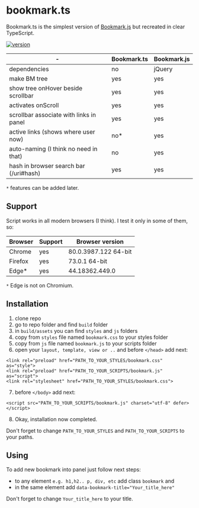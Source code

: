 # bookmark.ts

Bookmark.ts is the simplest version of [Bookmark.js](https://bespoyasov.ru/bookmark) but recreated in clear TypeScript.

[![version](https://img.shields.io/badge/version-1.2-default.svg?style=flat-square)](https://github.com/tomasci/bookmarkts)

| -                                         | Bookmark.ts   |Bookmark.js    |
| -                                         | -             |-              |
| dependencies                              | no            | jQuery        |
| make BM tree                              | yes           | yes           |
| show tree onHover beside scrollbar        | yes           | yes           |
| activates onScroll                        | yes           | yes           |
| scrollbar associate with links in panel   | yes           | yes           |
| active links (shows where user now)       | no*           | yes           |
| auto-naming (I think no need in that)     | no            | yes           |
| hash in browser search bar (/uri#hash)    | yes           | yes           |

`*` features can be added later.

## Support
Script works in all modern browsers (I think).
I test it only in some of them, so:

| Browser   | Support   | Browser version       |
| -         | -         | -                     |
| Chrome    | yes       | 80.0.3987.122 64-bit  |
| Firefox   | yes       | 73.0.1 64-bit         |
| Edge*     | yes       | 44.18362.449.0        |

`*` Edge is not on Chromium.

## Installation

1. clone repo
2. go to repo folder and find `build` folder
3. in `build/assets` you can find `styles` and `js` folders
4. copy from `styles` file named `bookmark.css` to your styles folder
5. copy from `js` file named `bookmark.js` to your scripts folder
6. open your `layout, template, view or ..` and before `</head>` add next:
~~~~
<link rel="preload" href="PATH_TO_YOUR_STYLES/bookmark.css" as="style">
<link rel="preload" href="PATH_TO_YOUR_SCRIPTS/bookmark.js" as="script">
<link rel="stylesheet" href="PATH_TO_YOUR_STYLES/bookmark.css">
~~~~
7. before `</body>` add next:
~~~~
<script src="PATH_TO_YOUR_SCRIPTS/bookmark.js" charset="utf-8" defer></script>
~~~~
8. Okay, installation now completed.

Don't forget to change `PATH_TO_YOUR_STYLES` and `PATH_TO_YOUR_SCRIPTS` to your paths.

## Using

To add new bookmark into panel just follow next steps:
* to any element `e.g. h1,h2.. p, div, etc` add class `bookmark` and
* in the same element add `data-bookmark-title="Your_title_here"`

Don't forget to change `Your_title_here` to your title.